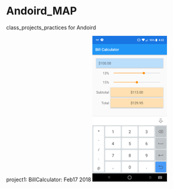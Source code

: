 # Andoird_MAP
class_projects_practices for Andoird

project1: BillCalculator: Feb17 2018
<img src="BillCalculatorZZS.png" width="200">
